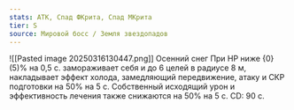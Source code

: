 ```yaml
---
stats: АТК, Спад ФКрита, Спад МКрита
tier: S
source: Мировой босс / Земля звездопадов
---
```

![[Pasted image 20250316130447.png]]
Осенний снег
При HP ниже {0}(5)% на 0,5 с. замораживает себя и до 6 целей в радиусе 8 м, накладывает эффект холода, замедляющий передвижение, атаку и СКР подготовки на 50% на 5 с. Собственный исходящий урон и эффективность лечения также снижаются на 50% на 5 с. CD: 90 с.

